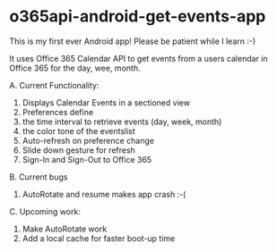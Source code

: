 # o365api-android-get-events-appThis is my first ever Android app! Please be patient while I learn :-)It uses Office 365 Calendar API to get events from a users calendar in Office 365 for the day, wee, month.A. Current Functionality:1. Displays Calendar Events in a sectioned view2. Preferences define 3. the time interval to retrieve events (day, week, month)4. the color tone of the eventslist5. Auto-refresh on preference change6. Slide down gesture for refresh7. Sign-In and Sign-Out to Office 365B. Current bugs1. AutoRotate and resume makes app crash :-(C. Upcoming work:1. Make AutoRotate work2. Add a local cache for faster boot-up time